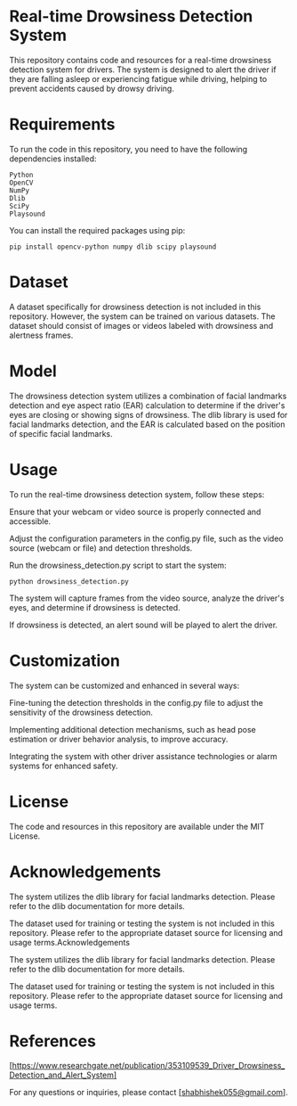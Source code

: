 # Real-time Drowsiness Detection System

This repository contains code and resources for a real-time drowsiness detection system for drivers. The system is designed to alert the driver if they are falling asleep or experiencing fatigue while driving, helping to prevent accidents caused by drowsy driving.

# Requirements

To run the code in this repository, you need to have the following dependencies installed:
```
Python 
OpenCV 
NumPy
Dlib 
SciPy
Playsound 
```
You can install the required packages using pip:
```
pip install opencv-python numpy dlib scipy playsound
```
# Dataset

A dataset specifically for drowsiness detection is not included in this repository. However, the system can be trained on various datasets. The dataset should consist of images or videos labeled with drowsiness and alertness frames.

# Model

The drowsiness detection system utilizes a combination of facial landmarks detection and eye aspect ratio (EAR) calculation to determine if the driver's eyes are closing or showing signs of drowsiness. The dlib library is used for facial landmarks detection, and the EAR is calculated based on the position of specific facial landmarks.

# Usage

To run the real-time drowsiness detection system, follow these steps:

Ensure that your webcam or video source is properly connected and accessible.

Adjust the configuration parameters in the config.py file, such as the video source (webcam or file) and detection thresholds.

Run the drowsiness_detection.py script to start the system:
```
python drowsiness_detection.py
```
The system will capture frames from the video source, analyze the driver's eyes, and determine if drowsiness is detected.

If drowsiness is detected, an alert sound will be played to alert the driver.

# Customization

The system can be customized and enhanced in several ways:

Fine-tuning the detection thresholds in the config.py file to adjust the sensitivity of the drowsiness detection.

Implementing additional detection mechanisms, such as head pose estimation or driver behavior analysis, to improve accuracy.

Integrating the system with other driver assistance technologies or alarm systems for enhanced safety.

# License

The code and resources in this repository are available under the MIT License.

# Acknowledgements

The system utilizes the dlib library for facial landmarks detection. Please refer to the dlib documentation for more details.

The dataset used for training or testing the system is not included in this repository. Please refer to the appropriate dataset source for licensing and usage terms.Acknowledgements

The system utilizes the dlib library for facial landmarks detection. Please refer to the dlib documentation for more details.

The dataset used for training or testing the system is not included in this repository. Please refer to the appropriate dataset source for licensing and usage terms.

# References
[https://www.researchgate.net/publication/353109539_Driver_Drowsiness_Detection_and_Alert_System]

For any questions or inquiries, please contact [shabhishek055@gmail.com].
